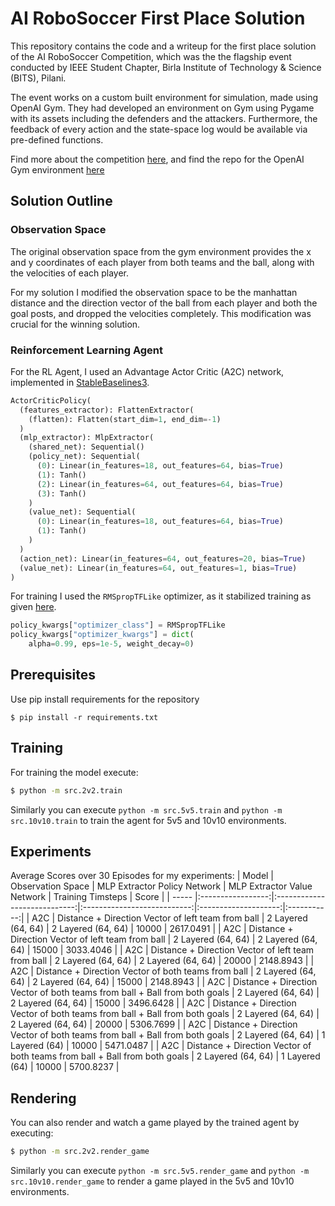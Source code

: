 # AI RoboSoccer First Place Solution

This repository contains the code and a writeup for the first place solution of the AI RoboSoccer Competition, which was the the flagship event conducted by IEEE Student Chapter, Birla Institute of Technology & Science (BITS), Pilani.

The event works on a custom built environment for simulation, made using OpenAI Gym. They had developed an environment on Gym using Pygame with its assets including the defenders and the attackers. Furthermore, the feedback of every action and the state-space log would be available via pre-defined functions. 

Find more about the competition [here](https://dare2compete.com/o/ai-robosoccer-apogee-bits-pilani-birla-institute-of-technology-science-bits-pilani-151055), and find the repo for the OpenAI Gym environment [here](https://github.com/IEEE-BITS-Pilani-Student-Chapter/robo-soccer)

## Solution Outline
### Observation Space
The original observation space from the gym environment provides the x and y coordinates of each player from both teams and the ball, along with the velocities of each player.

For my solution I modified the observation space to be the manhattan distance and the direction vector of the ball from each player and both the goal posts, and dropped the velocities completely. This modification was crucial for the winning solution.

### Reinforcement Learning Agent
For the RL Agent, I used an Advantage Actor Critic (A2C) network, implemented in [StableBaselines3](https://github.com/DLR-RM/stable-baselines3). 

```python
ActorCriticPolicy(
  (features_extractor): FlattenExtractor(
    (flatten): Flatten(start_dim=1, end_dim=-1)
  )
  (mlp_extractor): MlpExtractor(
    (shared_net): Sequential()
    (policy_net): Sequential(
      (0): Linear(in_features=18, out_features=64, bias=True)
      (1): Tanh()
      (2): Linear(in_features=64, out_features=64, bias=True)
      (3): Tanh()
    )
    (value_net): Sequential(
      (0): Linear(in_features=18, out_features=64, bias=True)
      (1): Tanh()
    )
  )
  (action_net): Linear(in_features=64, out_features=20, bias=True)
  (value_net): Linear(in_features=64, out_features=1, bias=True)
)
```
For training I used the `RMSpropTFLike` optimizer, as it stabilized training as given [here](https://github.com/DLR-RM/stable-baselines3/pull/110#issuecomment-663255241).
```python
policy_kwargs["optimizer_class"] = RMSpropTFLike
policy_kwargs["optimizer_kwargs"] = dict(
    alpha=0.99, eps=1e-5, weight_decay=0)
```

## Prerequisites
Use pip install requirements for the repository
```
$ pip install -r requirements.txt
```

## Training
For training the model execute:
```bash
$ python -m src.2v2.train
```
Similarly you can execute `python -m src.5v5.train` and `python -m src.10v10.train` to train the agent for 5v5 and 10v10 environments.

## Experiments
Average Scores over 30 Episodes for my experiments:
| Model | Observation Space | MLP Extractor Policy Network | MLP Extractor Value Network | Training Timsteps | Score |
| ----- |:-----------------:|:----------------------------:|:---------------------------:|:--------------------:|:-----------:|
| A2C   | Distance + Direction Vector of left team from ball | 2 Layered (64, 64)  | 2 Layered (64, 64) | 10000 | 2617.0491 |
| A2C   | Distance + Direction Vector of left team from ball | 2 Layered (64, 64)  | 2 Layered (64, 64) | 15000 | 3033.4046 |
| A2C   | Distance + Direction Vector of left team from ball | 2 Layered (64, 64)  | 2 Layered (64, 64) | 20000 | 2148.8943 |
| A2C   | Distance + Direction Vector of both teams from ball | 2 Layered (64, 64)  | 2 Layered (64, 64) | 15000 | 2148.8943 |
| A2C   | Distance + Direction Vector of both teams from ball + Ball from both goals | 2 Layered (64, 64)  | 2 Layered (64, 64) | 15000 | 3496.6428 |
| A2C   | Distance + Direction Vector of both teams from ball + Ball from both goals | 2 Layered (64, 64)  | 2 Layered (64, 64) | 20000 | 5306.7699 |
| A2C   | Distance + Direction Vector of both teams from ball + Ball from both goals | 2 Layered (64, 64)  | 1 Layered (64) | 10000 | 5471.0487 |
| A2C   | Distance + Direction Vector of both teams from ball + Ball from both goals | 2 Layered (64, 64)  | 1 Layered (64) | 10000 | 5700.8237 |

## Rendering
You can also render and watch a game played by the trained agent by executing:
```bash
$ python -m src.2v2.render_game
```
Similarly you can execute `python -m src.5v5.render_game` and `python -m src.10v10.render_game` to render a game played in the 5v5 and 10v10 environments.
